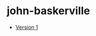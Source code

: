 # john-baskerville

- [Version 1](https://rgrantwylie.github.io/brief_history_of_type/a_brief_history_of_type.html)
